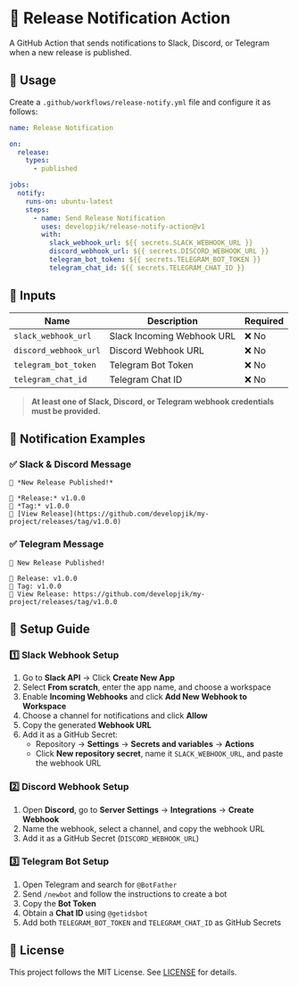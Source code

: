 # 🚀 Release Notification Action

A GitHub Action that sends notifications to Slack, Discord, or Telegram when a new release is published.

## 📌 Usage

Create a `.github/workflows/release-notify.yml` file and configure it as follows:

```yaml
name: Release Notification

on:
  release:
    types:
      - published

jobs:
  notify:
    runs-on: ubuntu-latest
    steps:
      - name: Send Release Notification
        uses: developjik/release-notify-action@v1
        with:
          slack_webhook_url: ${{ secrets.SLACK_WEBHOOK_URL }}
          discord_webhook_url: ${{ secrets.DISCORD_WEBHOOK_URL }}
          telegram_bot_token: ${{ secrets.TELEGRAM_BOT_TOKEN }}
          telegram_chat_id: ${{ secrets.TELEGRAM_CHAT_ID }}
```

## 🔧 Inputs

| Name                  | Description                | Required |
| --------------------- | -------------------------- | -------- |
| `slack_webhook_url`   | Slack Incoming Webhook URL | ❌ No    |
| `discord_webhook_url` | Discord Webhook URL        | ❌ No    |
| `telegram_bot_token`  | Telegram Bot Token         | ❌ No    |
| `telegram_chat_id`    | Telegram Chat ID           | ❌ No    |

> **At least one of Slack, Discord, or Telegram webhook credentials must be provided.**

## 📩 Notification Examples

### ✅ Slack & Discord Message

```
🚀 *New Release Published!*

🔹 *Release:* v1.0.0
🔹 *Tag:* v1.0.0
🔹 [View Release](https://github.com/developjik/my-project/releases/tag/v1.0.0)
```

### ✅ Telegram Message

```
🚀 New Release Published!

🔹 Release: v1.0.0
🔹 Tag: v1.0.0
🔹 View Release: https://github.com/developjik/my-project/releases/tag/v1.0.0
```

## 🔧 Setup Guide

### 1️⃣ Slack Webhook Setup

1. Go to **Slack API** → Click **Create New App**
2. Select **From scratch**, enter the app name, and choose a workspace
3. Enable **Incoming Webhooks** and click **Add New Webhook to Workspace**
4. Choose a channel for notifications and click **Allow**
5. Copy the generated **Webhook URL**
6. Add it as a GitHub Secret:
   - Repository → **Settings** → **Secrets and variables** → **Actions**
   - Click **New repository secret**, name it `SLACK_WEBHOOK_URL`, and paste the webhook URL

### 2️⃣ Discord Webhook Setup

1. Open **Discord**, go to **Server Settings** → **Integrations** → **Create Webhook**
2. Name the webhook, select a channel, and copy the webhook URL
3. Add it as a GitHub Secret (`DISCORD_WEBHOOK_URL`)

### 3️⃣ Telegram Bot Setup

1. Open Telegram and search for `@BotFather`
2. Send `/newbot` and follow the instructions to create a bot
3. Copy the **Bot Token**
4. Obtain a **Chat ID** using `@getidsbot`
5. Add both `TELEGRAM_BOT_TOKEN` and `TELEGRAM_CHAT_ID` as GitHub Secrets

## 📜 License

This project follows the MIT License. See [LICENSE](LICENSE) for details.
